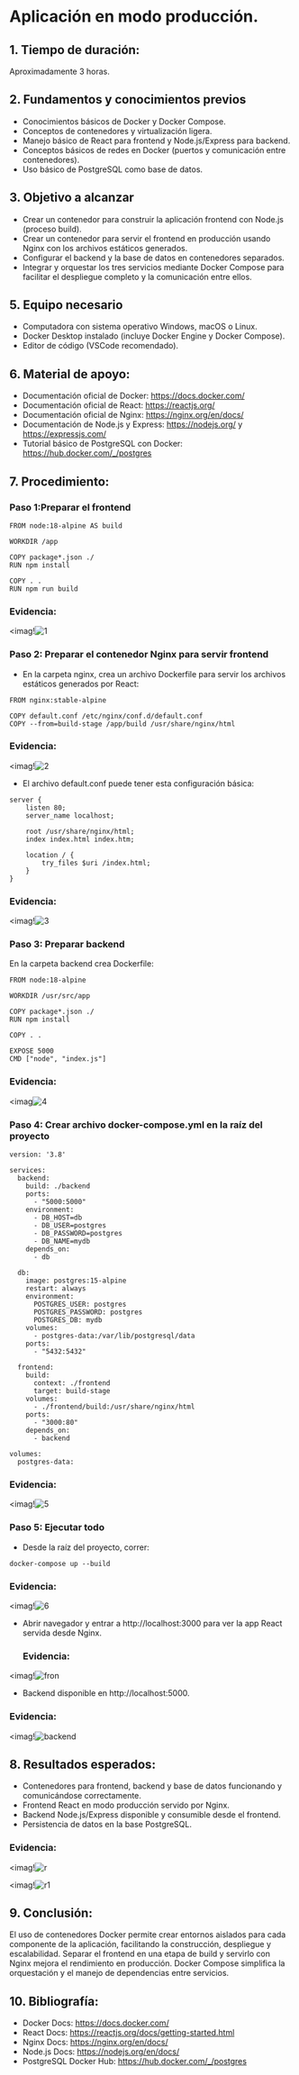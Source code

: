 #  Aplicación en modo producción.
## 1. Tiempo de duración:
Aproximadamente 3 horas.
## 2. Fundamentos y conocimientos previos
- Conocimientos básicos de Docker y Docker Compose.
- Conceptos de contenedores y virtualización ligera.
- Manejo básico de React para frontend y Node.js/Express para backend.
- Conceptos básicos de redes en Docker (puertos y comunicación entre contenedores).
- Uso básico de PostgreSQL como base de datos.
## 3. Objetivo a alcanzar
- Crear un contenedor para construir la aplicación frontend con Node.js (proceso build).
- Crear un contenedor para servir el frontend en producción usando Nginx con los archivos estáticos generados.
- Configurar el backend y la base de datos en contenedores separados.
- Integrar y orquestar los tres servicios mediante Docker Compose para facilitar el despliegue completo y la comunicación entre ellos.
## 5. Equipo necesario
- Computadora con sistema operativo Windows, macOS o Linux.
- Docker Desktop instalado (incluye Docker Engine y Docker Compose).
- Editor de código (VSCode recomendado).
## 6. Material de apoyo:
- Documentación oficial de Docker: https://docs.docker.com/
- Documentación oficial de React: https://reactjs.org/
- Documentación oficial de Nginx: https://nginx.org/en/docs/
- Documentación de Node.js y Express: https://nodejs.org/ y https://expressjs.com/
- Tutorial básico de PostgreSQL con Docker: https://hub.docker.com/_/postgres
## 7. Procedimiento:
### Paso 1:Preparar el frontend
```
FROM node:18-alpine AS build

WORKDIR /app

COPY package*.json ./
RUN npm install

COPY . .
RUN npm run build
````
### Evidencia:
<imag!![1](https://github.com/user-attachments/assets/6c67b17d-09dd-417d-a504-b3ed277338fc)

### Paso 2: Preparar el contenedor Nginx para servir frontend
- En la carpeta nginx, crea un archivo Dockerfile para servir los archivos estáticos generados por React:
```
FROM nginx:stable-alpine

COPY default.conf /etc/nginx/conf.d/default.conf
COPY --from=build-stage /app/build /usr/share/nginx/html
````
### Evidencia:
<imag!![2](https://github.com/user-attachments/assets/4dbea271-c35f-46e9-ab4f-3b7b2af2c830)

- El archivo default.conf puede tener esta configuración básica:
```
server {
    listen 80;
    server_name localhost;

    root /usr/share/nginx/html;
    index index.html index.htm;

    location / {
        try_files $uri /index.html;
    }
}
````
### Evidencia:
<imag!![3](https://github.com/user-attachments/assets/488bd59b-98ea-44d2-a656-8be1647b9ee8)

### Paso 3: Preparar backend
En la carpeta backend crea Dockerfile:
```
FROM node:18-alpine

WORKDIR /usr/src/app

COPY package*.json ./
RUN npm install

COPY . .

EXPOSE 5000
CMD ["node", "index.js"]
````
### Evidencia:
<imag![4](https://github.com/user-attachments/assets/767b0558-00b3-466e-8267-20e07321eae5)

### Paso 4: Crear archivo docker-compose.yml en la raíz del proyecto
```
version: '3.8'

services:
  backend:
    build: ./backend
    ports:
      - "5000:5000"
    environment:
      - DB_HOST=db
      - DB_USER=postgres
      - DB_PASSWORD=postgres
      - DB_NAME=mydb
    depends_on:
      - db

  db:
    image: postgres:15-alpine
    restart: always
    environment:
      POSTGRES_USER: postgres
      POSTGRES_PASSWORD: postgres
      POSTGRES_DB: mydb
    volumes:
      - postgres-data:/var/lib/postgresql/data
    ports:
      - "5432:5432"

  frontend:
    build:
      context: ./frontend
      target: build-stage
    volumes:
      - ./frontend/build:/usr/share/nginx/html
    ports:
      - "3000:80"
    depends_on:
      - backend

volumes:
  postgres-data:
````
### Evidencia:
<imag!![5](https://github.com/user-attachments/assets/d650962c-1e79-4416-aeb4-c668699a8a6d)

### Paso 5: Ejecutar todo
- Desde la raíz del proyecto, correr:
```
docker-compose up --build
````
### Evidencia:
<imag!![6](https://github.com/user-attachments/assets/75893ef5-30c0-429e-9e11-ab1345eab2bf)

- Abrir navegador y entrar a http://localhost:3000 para ver la app React servida desde Nginx.
  ### Evidencia:
<imag!![fron](https://github.com/user-attachments/assets/f96e6235-9f59-4a09-b24e-4ee8f8f2e189)

- Backend disponible en http://localhost:5000.
### Evidencia:
<imag!![backend](https://github.com/user-attachments/assets/d66b7a49-7811-4a1f-b550-7cedc6c62663)

## 8. Resultados esperados:
- Contenedores para frontend, backend y base de datos funcionando y comunicándose correctamente.
- Frontend React en modo producción servido por Nginx.
- Backend Node.js/Express disponible y consumible desde el frontend.
- Persistencia de datos en la base PostgreSQL.
### Evidencia:
<imag!![r](https://github.com/user-attachments/assets/af54f406-2ea6-433f-a272-a1558cdf8f8b)

<imag!![r1](https://github.com/user-attachments/assets/c836d749-7724-4d6d-8d01-04e9069e0124)

## 9. Conclusión: 
El uso de contenedores Docker permite crear entornos aislados para cada componente de la aplicación, facilitando la construcción, despliegue y escalabilidad. Separar el frontend en una etapa de build y servirlo con Nginx mejora el rendimiento en producción. Docker Compose simplifica la orquestación y el manejo de dependencias entre servicios.
## 10. Bibliografía:
- Docker Docs: https://docs.docker.com/
- React Docs: https://reactjs.org/docs/getting-started.html
- Nginx Docs: https://nginx.org/en/docs/
- Node.js Docs: https://nodejs.org/en/docs/
- PostgreSQL Docker Hub: https://hub.docker.com/_/postgres
  
